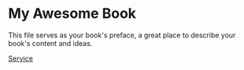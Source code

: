 # My Awesome Book

This file serves as your book's preface, a great place to describe your book's content and ideas.

[Service](chapter1.md)